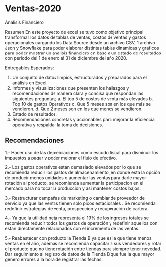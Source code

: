 # Ventas-2020

Analisis Financiero

Resumen
En este proyecto de excel se tuvo como objetivo principal transformar los datos de tablas de ventas, costos  de ventas 
 y gastos operacionales cargando los Data Source desde un archivo CSV, 1 archivo Json y Snowflake para poder elaborar distintas 
tablas dinamicas y graficos para poder mostrar un analisis financiero en base a un estado de resultados con periodo del 
1 de enero al 31 de diciembre del año 2020.

Entregables Esperados:

1.	Un conjunto de datos limpios, estructurados y preparados para el análisis en Excel.
2.	Informes y visualizaciones que presenten los hallazgos y recomendaciones de manera clara y concisa que respondan las siguientes preguntas;
    a.	El top 5 de costos de venta más elevados
    b.	Top 10 de gastos Operativos 
    c.	Que 5 meses son en los que más se vendieron. 
    d.	Que 2 meses son en los que menos se vendieron.
3.	Estado de resultados.
4.	Recomendaciones concretas y accionables para mejorar la eficiencia operativa y respaldar la toma de decisiones.

## Recomendaciones
1.- Hacer uso de  las depreiciaciones como escudo fiscal para disminuir los impuestos a pagar y poder mejorar el flujo de efectivo.

2.-  Los gastos operativos estan demasiado elevados por lo que se recomienda  reducir los gastos de almacenamiento, en donde esta la opción de producir menos unidades o aumentar las ventas para darle mayor rotación al producto, se recomienda aumentar la participacion en el mercado para no tocar la produccion y asi mantener costos bajos.

3.- Restructurar campañas de marketing o cambiar de proveedor de servicio ya que las ventas tienen solo picos estacionales . Se recomienda redefinir estrategias de venta, prospeccion y recuperación de cartera.

4.- Ya que la utilidad neta representa el 19% de los ingresos totales se recomienda reducir todos los gastos de operación y redefinir aquellos con estan directamente relacionados con el incremento de las ventas.

5.- Reabastecer con producto la Tienda B ya que es la que tiene menos ventas en el año, ademas se recomienda capacitar a sus vendedores y rotar el producto que no tiene rotación entre tiendas para siempre tener novedad.  Dar seguimiento al registro de datos de la Tienda B que fue la que mayor genero errores a la hora de registrar las fechas.



